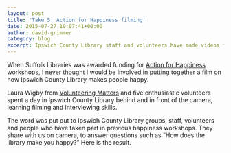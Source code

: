 ```yaml
---
layout: post
title: 'Take 5: Action for Happiness filming'
date: 2015-07-27 10:07:41+00:00
author: david-grimmer
category: blog
excerpt: Ipswich County Library staff and volunteers have made videos for the Take 5 project, answering the question: “How does the library make you happy?”
---
```

When Suffolk Libraries was awarded funding for [Action for Happiness](http://www.actionforhappiness.org/) workshops, I never thought I would be involved in putting together a film on how Ipswich County Library makes people happy.

Laura Wigby from [Volunteering Matters](http://volunteeringmatters.org.uk/) and five enthusiastic volunteers spent a day in Ipswich County Library behind and in front of the camera, learning filming and interviewing skills.

The word was put out to Ipswich County Library groups, staff, volunteers and people who have taken part in previous happiness workshops. They share with us on camera, to answer questions such as “How does the library make you happy?” Here is the result.

<div class="flex-video">
</div>

<div class="flex-video">
</div>

<div class="flex-video">
</div>

<div class="flex-video">
</div>

<div class="flex-video">
</div>
